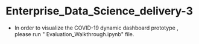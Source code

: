 # Enterprise_Data_Science_delivery-3


- In order to visualize the COVID-19 dynamic dashboard prototype , please run " Evaluation_Walkthrough.ipynb" file.

